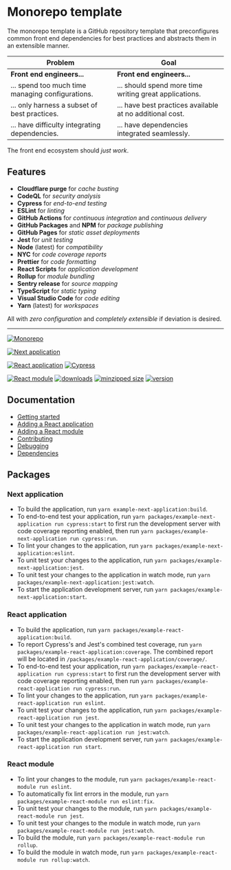 # Monorepo template

The monorepo template is a GitHub repository template that preconfigures common
front end dependencies for best practices and abstracts them in an extensible
manner.

| Problem                                          | Goal                                                     |
| ------------------------------------------------ | -------------------------------------------------------- |
| **Front end engineers...**                       | **Front end engineers...**                               |
| ... spend too much time managing configurations. | ... should spend more time writing great applications.   |
| ... only harness a subset of best practices.     | ... have best practices available at no additional cost. |
| ... have difficulty integrating dependencies.    | ... have dependencies integrated seamlessly.             |

The front end ecosystem should _just work_.

## Features

- **Cloudflare purge** for _cache busting_
- **CodeQL** for _security analysis_
- **Cypress** for _end-to-end testing_
- **ESLint** for _linting_
- **GitHub Actions** for _continuous integration_ and _continuous delivery_
- **GitHub Packages** and **NPM** for _package publishing_
- **GitHub Pages** for _static asset deployments_
- **Jest** for _unit testing_
- **Node** (latest) for _compatibility_
- **NYC** for _code coverage reports_
- **Prettier** for _code formatting_
- **React Scripts** for _application development_
- **Rollup** for _module bundling_
- **Sentry release** for _source mapping_
- **TypeScript** for _static typing_
- **Visual Studio Code** for _code editing_
- **Yarn** (latest) for _workspaces_

All with _zero configuration_ and _completely extensible_ if deviation is
desired.

---

[![Monorepo](https://github.com/monorepo-template/monorepo-template/actions/workflows/index.yml/badge.svg?branch=main&event=push)](https://github.com/monorepo-template/monorepo-template/actions/workflows/index.yml)

[![Next application](https://github.com/monorepo-template/monorepo-template/actions/workflows/example-next-application.yml/badge.svg?branch=main&event=push)](https://github.com/monorepo-template/monorepo-template/actions/workflows/example-next-application.yml)

[![React application](https://github.com/monorepo-template/monorepo-template/actions/workflows/example-react-application.yml/badge.svg?branch=main&event=push)](https://github.com/monorepo-template/monorepo-template/actions/workflows/example-react-application.yml)
[![Cypress](https://img.shields.io/endpoint?url=https://dashboard.cypress.io/badge/simple/4akrvv/main&label=Cypress&style=flat)](https://dashboard.cypress.io/projects/4akrvv/runs)

[![React module](https://github.com/monorepo-template/monorepo-template/actions/workflows/example-react-module.yml/badge.svg?branch=main&event=push)](https://github.com/monorepo-template/monorepo-template/actions/workflows/example-react-module.yml)
[![downloads](https://img.shields.io/npm/dt/@monorepo-template/example-react-module.svg)](https://www.npmjs.com/package/@monorepo-template/example-react-module)
[![minzipped size](https://img.shields.io/bundlephobia/minzip/@monorepo-template/example-react-module.svg?label=minzipped%20size)](https://www.npmjs.com/package/@monorepo-template/example-react-module)
[![version](https://img.shields.io/npm/v/@monorepo-template/example-react-module.svg?label=version)](https://www.npmjs.com/package/@monorepo-template/example-react-module)

## Documentation

- [Getting started](https://github.com/monorepo-template/monorepo-template/blob/main/docs/GETTING_STARTED.md)
- [Adding a React application](https://github.com/monorepo-template/monorepo-template/blob/main/docs/REACT_APPLICATION.md)
- [Adding a React module](https://github.com/monorepo-template/monorepo-template/blob/main/docs/REACT_MODULE.md)
- [Contributing](https://github.com/monorepo-template/monorepo-template/blob/main/docs/CONTRIBUTING.md)
- [Debugging](https://github.com/monorepo-template/monorepo-template/blob/main/docs/DEBUGGING.md)
- [Dependencies](https://github.com/monorepo-template/dependencies#monorepo-template-dependencies)

## Packages

### Next application

- To build the application, run `yarn example-next-application:build`.
- To end-to-end test your application, run
  `yarn packages/example-next-application run cypress:start` to first run the
  development server with code coverage reporting enabled, then run
  `yarn packages/example-next-application run cypress:run`.
- To lint your changes to the application, run
  `yarn packages/example-next-application:eslint`.
- To unit test your changes to the application, run
  `yarn packages/example-next-application:jest`.
- To unit test your changes to the application in watch mode, run
  `yarn packages/example-next-application:jest:watch`.
- To start the application development server, run
  `yarn packages/example-next-application:start`.

### React application

- To build the application, run `yarn packages/example-react-application:build`.
- To report Cypress's and Jest's combined test coverage, run
  `yarn packages/example-react-application:coverage`. The combined report will
  be located in `/packages/example-react-application/coverage/`.
- To end-to-end test your application, run
  `yarn packages/example-react-application run cypress:start` to first run the
  development server with code coverage reporting enabled, then run
  `yarn packages/example-react-application run cypress:run`.
- To lint your changes to the application, run
  `yarn packages/example-react-application run eslint`.
- To unit test your changes to the application, run
  `yarn packages/example-react-application run jest`.
- To unit test your changes to the application in watch mode, run
  `yarn packages/example-react-application run jest:watch`.
- To start the application development server, run
  `yarn packages/example-react-application run start`.

### React module

- To lint your changes to the module, run
  `yarn packages/example-react-module run eslint`.
- To automatically fix lint errors in the module, run
  `yarn packages/example-react-module run eslint:fix`.
- To unit test your changes to the module, run
  `yarn packages/example-react-module run jest`.
- To unit test your changes to the module in watch mode, run
  `yarn packages/example-react-module run jest:watch`.
- To build the module, run `yarn packages/example-react-module run rollup`.
- To build the module in watch mode, run
  `yarn packages/example-react-module run rollup:watch`.
